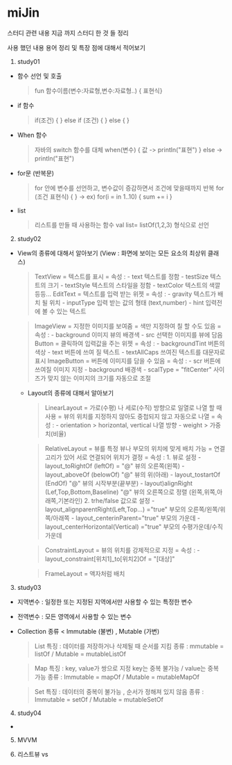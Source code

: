 # miJin
스터디 관련 내용
지금 까지 스터디 한 것 들 정리 

사용 했던 내용 용어 정리 및 특장 점에 대해서 적어보기

1. study01  
  - 함수 선언 및 호출
     > fun 함수이름(변수:자료형,변수:자료형..) { 표현식}
  - if 함수
     > if(조건) { }
       else if (조건) { }
       else { } 
     
  -  When 함수
     > 자바의 switch 함수를 대체
     > when(변수) {
       값 -> println("표현") } 
       else -> println("표현")
  -  for문 (반복문)
     > for 안에 변수를 선언하고, 변수값이 증감하면서 조건에 맞을때까지 반복
     > for (조건 표현식) {  } -> ex) for(i = in 1..10) { sum += i }
  -  list
     > 리스트를 만들 때 사용하는 함수
     > val list= listOf(1,2,3) 형식으로 선언



2. study02
  - View의 종류에 대해서 알아보기 (View : 화면에 보이는 모든 요소의 최상위 클래스) 
     > TextView
        = 텍스트를 표시
        = 속성 : - text 텍스트를 정함
                 - testSize 텍스트의 크기
                 - textStyle 텍스트의 스타일을 정함
                 - textColor 텍스트의 색깔 등등...
     > EditText
        = 텍스트를 입력 받는 위젯
        = 속성 : - gravity 텍스트가 배치 될 위치
                 - inputType 입력 받는 값의 형태 (text,number)
                 - hint 입력전에 볼 수 있는 텍스트
              
     > ImageView
        = 지정한 이미지를 보여줌
        = 색만 지정하여 칠 할 수도 있음
        = 속성 : - background 이미지 뷰의 배경색
                 - src 선택한 이미지를 뷰에 담음
     > Button
        = 클릭하여 입력값을 주는 위젯
        = 속성 : - backgroundTint 버튼의 색상
                 - text 버튼에 쓰여 질 텍스트
                 - textAllCaps 쓰여진 텍스트를 대문자로 표시
     > ImageButton
        = 버튼에 이미지를 담을 수 있음
        = 속성 : - scr 버튼에 쓰여질 이미지 지정
                 -  background 배경색
                 -  scalType = "fitCenter" 사이즈가 맞지 않는 이미지의 크기를 자동으로 조절

    - Layout의 종류에 대해서 알아보기
      >LinearLayout
        = 가로(수평) 나 세로(수직) 방향으로 일열로 나열 할 때 사용
        = 뷰의 위치를 지정하지 않아도 중첩되지 않고 자동으로 나열
        = 속성 : - orientation > horizontal, vertical 나열 방향
                 - weight > 가중치(비율)
      
      >RelativeLayout
        = 뷰를 특정 뷰나 부모의 위치에 맞게 배치 가능
        = 연결고리가 있어 서로 연결되어 위치가 결정
        = 속성 : 1. 뷰로 설정 
                    - layout_toRightOf (leftOf) = "@" 뷰의 오른쪽(왼쪽)
                    - layout_aboveOf (belowOf)  "@" 뷰의 위(아래)
                    - layout_tostartOf (EndOf)  "@" 뷰의 시작부분(끝부분)
                    - layout)alignRight (Lef,Top,Bottom,Baseline) "@" 뷰의 오른쪽으로 정렬
                                                                      (왼쪽,위쪽,아래쪽,기본라인)
                2. trhe/false 값으로 설정
                    - layout_alignparentRight(Left,Top...) ="true" 부모의 오른쪽/왼쪽/위쪽/아래쪽
                    - layout_centerinParent="true" 부모의 가운데
                    - layout_centerHorizontal(Vertical) ="true" 부모의 수평가운데/수직가운데
      
      >ConstraintLayout
        = 뷰의 위치를 강제적으로 지정
        = 속성 : - layout_constraint[위치1]_to[위치2]Of = "[대상]"
  
      >FrameLayout
        = 액자처럼 배치 
        
        
        
3. study03
  - 지역변수 : 일정한 또는 지정된 지역에서만 사용할 수 있는 특정한 변수
  
  - 전역변수 : 모든 영역에서 사용할 수 있는 변수
  
  - Collection 종류 < Immutable (불변) , Mutable (가변)
      > List 특징 : 데이터를 저장하거나 삭제될 때 순서를 지킴 
             종류 : mmutable = listOf / Mutable = mutableListOf
     
      > Map 특징 : key, value가 쌍으로 지정 key는 중복 불가능 / value는 중복 가능
            종류 : Immutable = mapOf / Mutable = mutableMapOf
     
      > Set 특징 : 데이터의 중복이 불가능 , 순서가 정해져 있지 않음
            종류 : Immutable = setOf / Mutable = mutableSetOf
            
            
4. study04
  -
  
5. MVVM

6. 리스트뷰 vs 
